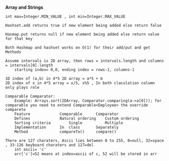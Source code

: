 **Array and Strings**

    int max=Integer.MIN_VALUE , int min=Integer.MAX_VALUE

    Hashset.add returns true if new element being added else return false

    Hasmap.put returns null if new element being added else return value for that key

    Both Hashmap and hashset works on O(1) for their add/put and get Methods

    Assume intervals is 2D array, then rows = intervals.length and columns = intervals[0].length
        starting index= 0,0, ending index = rows-1, columns-1

    1D index of (a,b) in 4*5 2D array = a*5 + b
    2D index of x in 4*5 array = x/5, x%5 , In both claculation column only plays role

    Comparable Comparator:
        Example: Arrays.sort(2DArray, Comparator.comparing(a->a[0])); for comparable you need to extend Comparable<Employee> the override compareto
        Feature	            Comparable  	Comparator
        Defines	            Natural ordering	Custom ordering
        Sorting criteria        Single	        Multiple
        Implementation	    In  class   	Separately
        Method	            compareTo() 	compare()

    There are 127 charaters, Ascii lies between 0 to 255, 0=null, 32=space , 33-126 keyboard charaters and 127=del
        int ascii= 'c'
        arr['c']=52 means at index=ascii of c, 52 will be stored in arr 